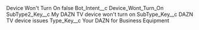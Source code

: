 <?xml version="1.0" encoding="UTF-8"?>
<CustomMetadata xmlns="http://soap.sforce.com/2006/04/metadata" xmlns:xsi="http://www.w3.org/2001/XMLSchema-instance" xmlns:xsd="http://www.w3.org/2001/XMLSchema">
    <label>Device Won&apos;t Turn On</label>
    <protected>false</protected>
    <values>
        <field>Bot_Intent__c</field>
        <value xsi:type="xsd:string">Device_Wont_Turn_On</value>
    </values>
    <values>
        <field>SubType2_Key__c</field>
        <value xsi:type="xsd:string">My DAZN TV device won&apos;t turn on</value>
    </values>
    <values>
        <field>SubType_Key__c</field>
        <value xsi:type="xsd:string">DAZN TV device issues</value>
    </values>
    <values>
        <field>Type_Key__c</field>
        <value xsi:type="xsd:string">Your DAZN for Business Equipment</value>
    </values>
</CustomMetadata>
